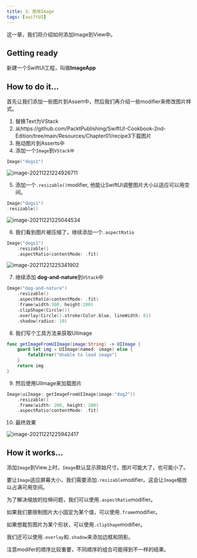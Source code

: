 ```yaml
---
title: 3、使用Image
tags: [swiftUI]
---
```


这一章，我们将介绍如何添加Image到View中。

## Getting ready

新建一个SwiftUI工程，叫做**ImageApp**

## How to do it…

首先让我们添加一些图片到Assert中，然后我们再介绍一些modifier来修改图片样式。

1. 替换Text为VStack
2. 从https://github.com/PacktPublishing/SwiftUI-Cookbook-2nd-Edition/tree/main/Resources/Chapter01/recipe3下载图片
3. 拖动图片到Asserts中
4. 添加一个`Image`到`VStack中`
```swift
Image("dogs1")
```

![image-20211221224926711](https://tva1.sinaimg.cn/large/008i3skNly1gxlubi8eadj30d40ou3zy.jpg)

5. 添加一个`.resizable()`modifier, 他能让SwiftUI调整图片大小以适应可以用空间。

```swift
Image("dogs1")
.resizable()
```

![image-20211221225044534](https://tva1.sinaimg.cn/large/008i3skNly1gxlucuqitnj30cy0ootae.jpg)

6. 我们看到图片被压缩了，继续添加一个`.aspectRatio`

```swift
Image("dogs1")
    .resizable()
    .aspectRatio(contentMode: .fit)
```

![image-20211221225341902](https://tva1.sinaimg.cn/large/008i3skNly1gxlufwjo2cj30cc0o8dgm.jpg)

7. 继续添加 **dog-and-nature**到`VStack`中

```swift
Image("dog-and-nature")
    .resizable()
    .aspectRatio(contentMode: .fit)
    .frame(width:300, height:200)
    .clipShape(Circle())
    .overlay(Circle().stroke(Color.blue, lineWidth: 6))
    .shadow(radius: 10)
```

8. 我们写个工具方法来获取UIImage

```swift
func getImageFromUIImage(image:String) -> UIImage {
    guard let img = UIImage(named: image) else {
        fatalError("Unable to load image")
    }
    return img
}
```

9. 然后使用UIImage来加载图片

```swift
Image(uiImage: getImageFromUIImage(image:"dog2"))
	.resizable()
	.frame(width: 200, height: 200)
	.aspectRatio(contentMode: .fit)
```

10. 最终效果

![image-20211221225942417](https://tva1.sinaimg.cn/large/008i3skNly1gxlumbs7t0j30cq0pa0u9.jpg)

## How it works…

添加`Image`到View上时，`Image`默认显示原始尺寸。图片可能大了，也可能小了。

要让`Image`适应屏幕大小，我们需要添加`.resizable`modifier。这会让`Image`缩放以占满可用空间。

为了解决缩放的拉伸问题，我们可以使用`.aspectRatio`modifier。

如果我们要限制图片大小固定为某个值，可以使用`.frame`modifier。

如果想裁剪图片为某个形状，可以使用`.clipShape`modifier。

我们还可以使用`.overlay`和`.shadow`来添加边框和阴影。

注意modifer的顺序比较重要，不同顺序的组合可能得到不一样的结果。

